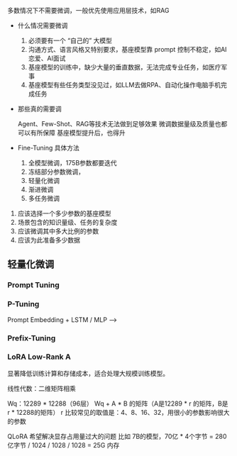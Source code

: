 
多数情况下不需要微调，一般优先使用应用层技术，如RAG

- 什么情况需要微调
  
	1.  必须要有一个 “自己的” 大模型
	2.  沟通方式、语言风格又特别要求，基座模型靠 prompt 控制不稳定，如AI恋爱、AI面试
	3.  基座模型的训练中，缺少大量的垂直数据，无法完成专业任务，如医疗军事
	4.  基座模型有些任务类型没见过，如LLM去做RPA、自动化操作电脑手机完成任务

-  那些真的需要调

	Agent、Few-Shot、RAG等技术无法做到足够效果
	微调数据量级及质量也都可以有所保障
	基座模型提升后，也得升

-  Fine-Tuning 具体方法

	1.  全模型微调，175B参数都要迭代
	2.  冻结部分参数微调，
	3.  轻量化微调
	4.  渐进微调
	5. 多任务微调


1.  应该选择一个多少参数的基座模型
2.  场景包含的知识量级、任务的复杂度
3.  应该微调其中多大比例的参数
4.  应该为此准备多少数据

## 轻量化微调

### Prompt Tuning


### P-Tuning


Prompt Embedding + LSTM / MLP -->

### Prefix-Tuning



### LoRA Low-Rank A

显著降低训练计算和存储成本，适合处理大规模训练模型。

线性代数：二维矩阵相乘

Wq：12289 * 12288（96层）
Wq + A * B 的矩阵（A是12289 * r 的矩阵，B是 r * 12288的矩阵）
r 比较常见的取值是：4、8、16、32，用很小的参数影响很大的参数


QLoRA 希望解决显存占用量过大的问题
比如 7B的模型，70亿 * 4个字节 = 280亿字节 / 1024 / 1028 / 1028 = 25G 内存 


